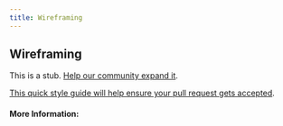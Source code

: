 ```yaml
---
title: Wireframing
---
```


## Wireframing

This is a stub. [Help our community expand it](https://github.com/freeCodeCamp/guide-articles/tree/master/articles/Design/Visual-Design/Wireframing/index.md).

[This quick style guide will help ensure your pull request gets accepted](https://github.com/freeCodeCamp/guide-articles/blob/master/README.md).

<!-- The article goes here, in GitHub-flavored Markdown. Feel free to add YouTube videos, images, and CodePen/JSBin embeds  -->

#### More Information:
<!-- Please add any articles you think might be helpful to read before writing the article -->


